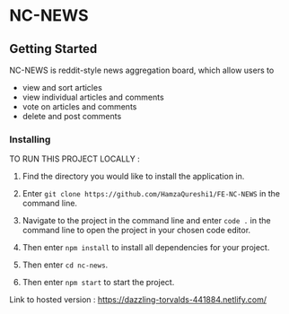 # NC-NEWS

## Getting Started

NC-NEWS is reddit-style news aggregation board, which allow users to

- view and sort articles
- view individual articles and comments
- vote on articles and comments
- delete and post comments

### Installing

TO RUN THIS PROJECT LOCALLY :

1. Find the directory you would like to install the application in.

2. Enter `git clone https://github.com/HamzaQureshi1/FE-NC-NEWS` in the command line.

3. Navigate to the project in the command line and enter `code .` in the command line to open the project in your chosen code editor.

4. Then enter `npm install` to install all dependencies for your project.

5. Then enter `cd nc-news`.

6. Then enter `npm start` to start the project.

Link to hosted version : https://dazzling-torvalds-441884.netlify.com/
